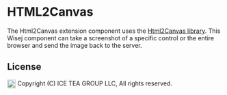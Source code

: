 HTML2Canvas
====

The Html2Canvas extension component uses the [Html2Canvas library](https://html2canvas.hertzen.com/). This Wisej component can take a screenshot of a specific control or the entire browser and send the image back to the server.

License
-------
<img src="http://iceteagroup.com/wp-content/uploads/2017/01/Square-64x64-trasp.png" height="20" align="top"> Copyright (C) ICE TEA GROUP LLC, All rights reserved.
